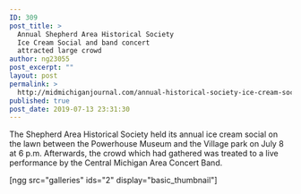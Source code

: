 ```yaml
---
ID: 309
post_title: >
  Annual Shepherd Area Historical Society
  Ice Cream Social and band concert
  attracted large crowd
author: ng23055
post_excerpt: ""
layout: post
permalink: >
  http://midmichiganjournal.com/annual-historical-society-ice-cream-social-and-band-concert-attracted-large-crowd
published: true
post_date: 2019-07-13 23:31:30
---
```

The Shepherd Area Historical Society held its annual ice cream social on the lawn between the Powerhouse Museum and the Village park on July 8 at 6 p.m. Afterwards, the crowd which had gathered was treated to a live performance by the Central Michigan Area Concert Band.

[ngg src="galleries" ids="2" display="basic_thumbnail"]&nbsp;